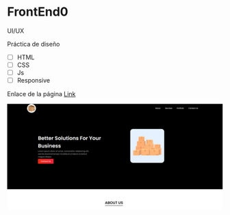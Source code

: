 # FrontEnd0
UI/UX

Práctica de diseño

* [ ] HTML
* [ ] CSS
* [ ] Js
* [ ] Responsive

Enlace de la página [Link](https://hydr0bius.github.io/FrontEnd0/)

![portada](portada.png)
